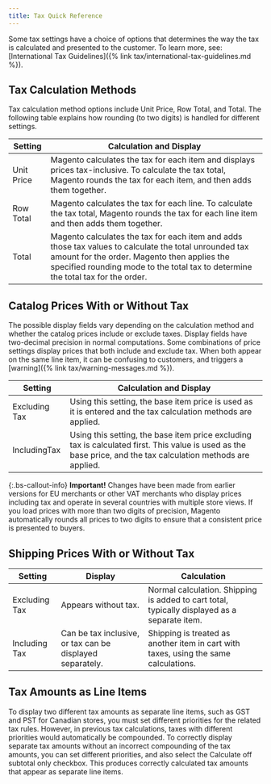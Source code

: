 ```yaml
---
title: Tax Quick Reference
---
```


Some tax settings have a choice of options that determines the way the tax is calculated and presented to the customer. To learn more, see: [International Tax Guidelines]({% link tax/international-tax-guidelines.md %}).

## Tax Calculation Methods

Tax calculation method options include Unit Price, Row Total, and Total. The following table explains how rounding (to two digits) is handled for different settings.

|Setting|Calculation and Display|
|--- |--- |
|Unit Price|Magento calculates the tax for each item and displays prices tax-inclusive. To calculate the tax total, Magento rounds the tax for each item, and then  adds them together.|
|Row Total|Magento calculates the tax for each line. To calculate the tax total, Magento rounds the tax for each line item and then adds them together.|
|Total|Magento calculates the tax for each item and adds those tax values to calculate the total unrounded tax amount for the order. Magento then applies the specified rounding mode to the total tax to determine the total tax for the order.|

## Catalog Prices With or Without Tax

The possible display fields vary depending on the calculation method and whether the catalog prices include or exclude taxes. Display fields have two-decimal precision in normal computations. Some combinations of price settings display prices that both include and exclude tax. When both appear on the same line item, it can be confusing to customers, and triggers a [warning]({% link tax/warning-messages.md %}).

|Setting|Calculation and Display|
|--- |--- |
|Excluding Tax|Using this setting, the base item price is used as it is entered and the tax calculation methods are applied.|
|IncludingTax|Using this setting, the base item price excluding tax is calculated first. This value is used as the base price, and the tax calculation methods are applied.|

{:.bs-callout-info}
**Important!** Changes have been made from earlier versions for EU merchants or other VAT merchants who display prices including tax and operate in several countries with multiple store views. If you load prices with more than two digits of precision, Magento automatically rounds all prices to two digits to ensure that a consistent price is presented to buyers.

## Shipping Prices With or Without Tax

|Setting|Display|Calculation|
|--- |--- |--- |
|Excluding Tax|Appears without tax.|Normal calculation. Shipping is added to cart total, typically displayed as a separate item.|
|Including Tax|Can be tax inclusive, or tax can be displayed separately.|Shipping is treated as another item in cart with taxes, using the same calculations.|

## Tax Amounts as Line Items

To display two different tax amounts as separate line items, such as GST and PST for Canadian stores, you must set different priorities for the related tax rules. However, in previous tax calculations, taxes with different priorities would automatically be compounded. To correctly display separate tax amounts without an incorrect compounding of the tax amounts, you can set different priorities, and also select the Calculate off subtotal only checkbox. This produces correctly calculated tax amounts that appear as separate line items.
